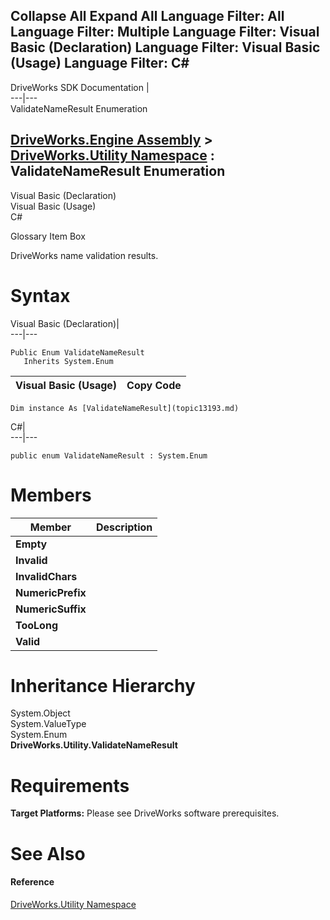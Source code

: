        

 Collapse All Expand All  Language Filter: All  Language Filter: Multiple  Language Filter: Visual Basic (Declaration) Language Filter: Visual Basic (Usage) Language Filter: C#  
---  
DriveWorks SDK Documentation  |   
---|---  
ValidateNameResult Enumeration   
  
[DriveWorks.Engine Assembly](topic2156.md) > [DriveWorks.Utility Namespace](topic13190.md) : ValidateNameResult Enumeration  
---  
  
Visual Basic (Declaration)    
Visual Basic (Usage)    
C# 

Glossary Item Box

DriveWorks name validation results. 

# Syntax

Visual Basic (Declaration)|   
---|---  
      
    
    Public Enum ValidateNameResult 
       Inherits System.Enum  
  
Visual Basic (Usage)| Copy Code  
---|---  
      
    
    Dim instance As [ValidateNameResult](topic13193.md)  
  
C#|   
---|---  
      
    
    public enum ValidateNameResult : System.Enum   
  
# Members

Member| Description  
---|---  
**Empty**|   
**Invalid**|   
**InvalidChars**|   
**NumericPrefix**|   
**NumericSuffix**|   
**TooLong**|   
**Valid**|   
  
# Inheritance Hierarchy

System.Object  
System.ValueType  
System.Enum  
**DriveWorks.Utility.ValidateNameResult**  


# Requirements

**Target Platforms:** Please see DriveWorks software prerequisites.

# See Also

#### Reference

[DriveWorks.Utility Namespace](topic13190.md)


